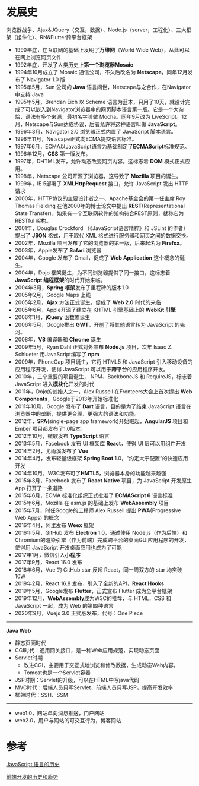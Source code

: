 # 发展史

浏览器战争、Ajax&JQuery（交互，数据）、Node.js（server，工程化）、三大框架（组件化）、RN&Flutter跨平台框架

- 1990年底，在互联网的基础上发明了**万维网**（World Wide Web），从此可以在网上浏览网页文件
- 1992年底，开发了人类历史上**第一个浏览器Mosaic**
- 1994年10月成立了 Mosaic 通信公司，不久后改名为 **Netscape**，同年12月发布了 Navigator 1.0 版
- 1995年5月，Sun 公司的 **Java** 语言问世，Netscape与之合作，在Navigator中支持 Java
- 1995年5月，Brendan Eich 以 Scheme 语言为蓝本，只用了10天，就设计完成了可以嵌入到Navigator浏览器中的网页脚本语言第一版。它是一个大杂烩，语法有多个来源，最初名字叫做 Mocha。同年9月改为 LiveScript。12月，Netscape与Sun达成协议，后者允许将这种语言叫做 **JavaScript**。
- 1996年3月，Navigator 2.0 浏览器正式内置了 JavaScript 脚本语言。
- 1996年11月，Netscape正式向ECMA提交语言标准。
- 1997年6月，ECMA以JavaScript语言为基础制定了**ECMAScript**标准规范。
- 1996年12月，**CSS** 第一版发布。
- 1997年，DHTML发布，允许动态改变网页内容。这标志着 **DOM** 模式正式应用。
- 1998年，Netscape 公司开源了浏览器，这导致了 **Mozilla** 项目的诞生。
- 1999年，IE 5部署了 **XMLHttpRequest** 接口，允许 JavaScript 发出 HTTP 请求
- 2000年，HTTP协议的主要设计者之一、Apache基金会的第一任主席 Roy Thomas Fielding 在他2000年的博士论文中提出 **REST**(Representational State Transfer)。如果有一个互联网软件的架构符合REST原则，就称它为 RESTful 架构。
- 2001年，Douglas Crockford （《JavaScript语言精粹》和 JSLint 的作者）提出了 **JSON** 格式，用于取代 XML 格式进行服务器和网页之间的数据交换。
- 2002年，Mozilla 项目发布了它的浏览器的第一版，后来起名为 **Firefox**。
- 2003年，Apple发布了 **Safari** 浏览器
- 2004年，Google 发布了 Gmail，促成了 **Web Application** 这个概念的诞生。
- 2004年，Dojo 框架诞生，为不同浏览器提供了同一接口，这标志着 **JavaScript 编程框架**的时代开始来临。
- 2004年3月，**Spring 框架**发布了里程碑的版本1.0
- 2005年2月，Google Maps 上线
- 2005年2月，**Ajax** 方法正式诞生，促成了 **Web 2.0** 时代的来临
- 2005年6月，Apple开源了建立在 KHTML 引擎基础上的 **WebKit 引擎**
- 2006年1月，**jQuery** 函数库诞生
- 2006年5月，Google推出 **GWT**，开创了将其他语言转为 JavaScript 的先河。
- 2008年，**V8** 编译器和 **Chrome** 诞生
- 2009年5月，Ryan Dahl  正式对外宣布 **Node.js** 项目，次年 Isaac Z. Schlueter 用JavaScript编写了 **npm**
- 2009年，PhoneGap 项目诞生，它将 HTML5 和 JavaScript 引入移动设备的应用程序开发，使得 JavaScript 可以用于**跨平台**的应用程序开发。
- 2010年，三个重要的项目诞生， NPM、BackboneJS 和 RequireJS，标志着 JavaScript 进入**模块化**开发的时代
- 2011年，Dojo的创始人之一，Alex Russell 在Fronteers大会上首次提出 **Web Components**，Google于2013年开始标准化
- 2011年10月，Google 发布了 **Dart** 语言，目的是为了结束 JavaScript 语言在浏览器中的垄断，提供更合理、更强大的语法和功能。
- 2012年，**SPA**(single-page app framework)开始崛起，**AngularJS** 项目和 Ember 项目都发布了1.0版本。
- 2012年10月，微软发布 **TypeScript** 语言
- 2013年5月，Facebook 发布 UI 框架库 **React**，使得 UI 层可以用组件开发
- 2014年2月，尤雨溪发布了 **Vue**
- 2014年4月，发布轻量级框架 **Spring Boot** 1.0，“约定大于配置”的快速应用开发
- 2014年10月，W3C发布可了**HMTL5**，浏览器本身的功能越来越强
- 2015年3月，Facebook 发布了 **React Native** 项目，为 JavaScript 开发原生 App 打开了一条道路
- 2015年6月，ECMA 标准化组织正式批准了 **ECMAScript 6** 语言标准
- 2015年6月，Mozilla 在 asm.js 的基础上发布 **WebAssembly** 项目
- 2015年7月，时任Google的工程师 Alex Russell 提出 **PWA**(Progressive Web Apps) 的概念
- 2016年4月，阿里发布 **Weex** 框架
- 2016年5月，GitHub 发布 **Electron** 1.0，通过使用 Node.js（作为后端）和 Chromium的渲染引擎（作为前端）完成跨平台的桌面GUI应用程序的开发，使得用 JavaScript 开发桌面应用也成为了可能
- 2017年1月，微信引入**小程序**
- 2017年9月，React 16.0 发布
- 2018年6月，Vue 的 GitHub star 反超 React，同一周双方的 star 均突破 10W
- 2019年2月，React 16.8 发布，引入了全新的API，**React Hooks**
- 2019年5月，Google发布 **Flutter**，正式宣布 Flutter 成为全平台框架
- 2019年12月，**WebAssembly**成为W3C的推荐，与 HTML，CSS 和 JavaScript 一起，成为 Web 的第四种语言
- 2020年9月，Vuejs 3.0 正式版发布，代号：One Piece

---

**Java Web**

- 静态页面时代
- CGI时代：通用网关接口，是一种Web应用规范，实现动态页面
- Servlet时期
  - 改进CGI，主要用于交互式地浏览和修改数据，生成动态Web内容。
  - Tomcat也是一个Servlet容器
- JSP时期：Servlet的升级，可以在HTML中写java代码
- MVC时代：后端人员只写Servlet，前端人员只写JSP，提高开发效率
- 框架时代：SSH、SSM

---

- web1.0，网站单向消息推送，门户网站
- web2.0，用户与网站的可交互行为，博客网站

# 参考

[JavaScript 语言的历史](https://wangdoc.com/javascript/basic/history.html)

[前端开发的历史和趋势](https://github.com/ruanyf/jstraining/blob/master/docs/history.md)

